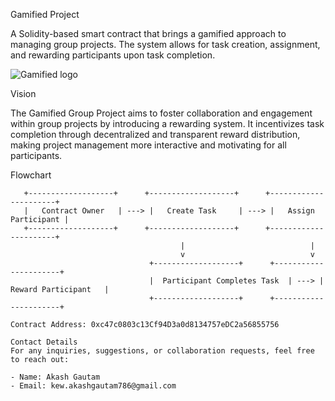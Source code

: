 Gamified Project

A Solidity-based smart contract that brings a gamified approach to managing group projects. The system allows for task creation, assignment, and rewarding participants upon task completion.

![Gamified logo](https://github.com/user-attachments/assets/5d3a8d60-c3b4-4c09-a13d-defba106f69a)

Vision

The Gamified Group Project aims to foster collaboration and engagement within group projects by introducing a rewarding system. It incentivizes task completion through decentralized and transparent reward distribution, making project management more interactive and motivating for all participants.

Flowchart

```plaintext
   +-------------------+      +-------------------+      +----------------------+
   |   Contract Owner   | ---> |   Create Task     | ---> |   Assign Participant |
   +-------------------+      +-------------------+      +----------------------+
                                      |                            |
                                      v                            v
                               +-------------------+      +----------------------+
                               |  Participant Completes Task  | ---> |  Reward Participant   |
                               +-------------------+      +----------------------+

Contract Address: 0xc47c0803c13Cf94D3a0d8134757eDC2a56855756

Contact Details
For any inquiries, suggestions, or collaboration requests, feel free to reach out:

- Name: Akash Gautam
- Email: kew.akashgautam786@gmail.com
